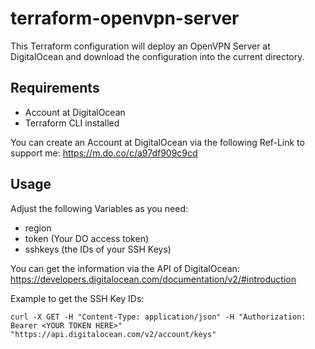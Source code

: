 # terraform-openvpn-server
This Terraform configuration will deploy an OpenVPN Server at DigitalOcean and download the configuration into the current directory.

## Requirements
- Account at DigitalOcean
- Terraform CLI installed

You can create an Account at DigitalOcean via the following Ref-Link to support me:
https://m.do.co/c/a97df909c9cd

## Usage
Adjust the following Variables as you need:
- region
- token (Your DO access token)
- sshkeys (the IDs of your SSH Keys)

You can get the information via the API of DigitalOcean:
https://developers.digitalocean.com/documentation/v2/#introduction

Example to get the SSH Key IDs:
```
curl -X GET -H "Content-Type: application/json" -H "Authorization: Bearer <YOUR TOKEN HERE>" "https://api.digitalocean.com/v2/account/keys"
```